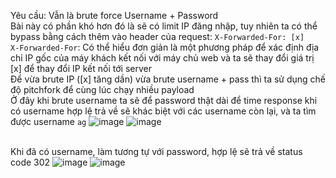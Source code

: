Yêu cầu: Vẫn là brute force Username + Password
<br> Bài này có phần khó hơn đó là sẽ có limit IP đăng nhập, tuy nhiên ta có thể bypass bằng cách thêm vào header của request: ```X-Forwarded-For: [x]```
<br> ```X-Forwarded-For```: Có thể hiểu đơn giản là một phương pháp để xác định địa chỉ IP gốc của máy khách kết nối với máy chủ web và ta sẽ thay đổi giá trị [x] để thay đổi IP kết nối tới server
<br> Để vừa brute IP ([x] tăng dần) vừa brute username + pass thì ta sử dụng chế độ pitchfork để cùng lúc chạy nhiều payload
<br> Ở đây khi brute username ta sẽ để password thật dài để time response khi có username hợp lệ trả về sẽ khác biệt với các username còn lại, và ta tìm được username ```ag```
![image](https://user-images.githubusercontent.com/62832067/156810866-5cd7427f-a246-478a-afcc-640f99fc9ab9.png)
![image](https://user-images.githubusercontent.com/62832067/156810923-9267038a-fb98-421c-bd66-c9ec5dfe838c.png)

<br> Khi đã có username, làm tương tự với password, hợp lệ sẽ trả về status code 302
![image](https://user-images.githubusercontent.com/62832067/156810985-e9b5dddc-f319-4b7c-b6b3-494377678906.png)
![image](https://user-images.githubusercontent.com/62832067/156810143-ec24bef0-15c0-477d-b148-9775407031aa.png)
